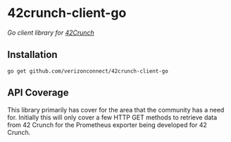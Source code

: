 # 42crunch-client-go

_Go client library for [42Crunch](https://docs.42crunch.com/)_

## Installation

```
go get github.com/verizonconnect/42crunch-client-go
```

## API Coverage

This library primarily has cover for the area that the community has a need for. Initially this will only cover a few HTTP GET methods to retrieve data from 42 Crunch for the Prometheus exporter being developed for 42 Crunch.


